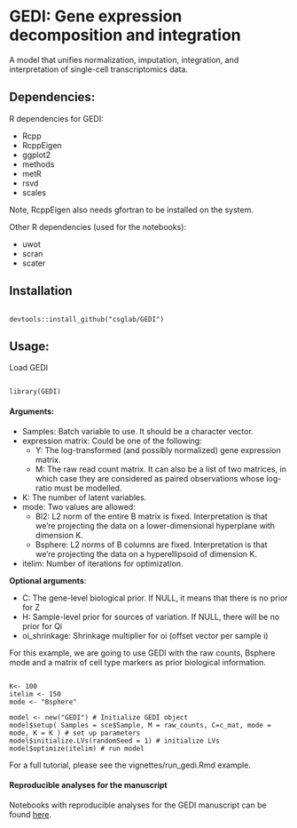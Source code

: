 # GEDI: Gene expression decomposition and integration

A model that unifies normalization, imputation, integration, and interpretation of single-cell transcriptomics data. 

## **Dependencies:** 

R dependencies for GEDI:

  * Rcpp
  * RcppEigen
  * ggplot2
  * methods
  * metR
  * rsvd
  * scales	

Note, RcppEigen also needs gfortran to be installed on the system.

Other R dependencies (used for the notebooks):

  * uwot
  * scran
  * scater
  
## Installation

```{r}

devtools::install_github("csglab/GEDI")

```


## **Usage:**

Load GEDI

```{r}

library(GEDI)

```

#### **Arguments:**

* Samples:  Batch variable to use. It should be a character vector.
* expression matrix: Could be one of the following:
	+ Y: The log-transformed (and possibly normalized) gene expression matrix.
	+ M: The raw read count matrix.  It can also be a list of two matrices, in which case they are considered as paired observations whose log-ratio must be modelled.
* K: The number of latent variables.
* mode: Two values are allowed: 
	+ Bl2: L2 norm of the entire B matrix is fixed. Interpretation is that we’re projecting the data on a lower-dimensional hyperplane with dimension K. 
	+ Bsphere: L2 norms of B columns are fixed. Interpretation is that we’re projecting the data on a hyperellipsoid of dimension K. 	
* itelim: Number of iterations for optimization.

**Optional arguments**:

* C: The gene-level biological prior. If NULL, it means that there is no prior for Z
* H: Sample-level prior for sources of variation. If NULL, there will be no prior for Qi 
* oi_shrinkage: Shrinkage multiplier for oi (offset vector per sample i)

For this example, we are going to use GEDI with the raw counts, Bsphere mode and a matrix of cell type markers as prior biological information.

```{r}

K<- 100
itelim <- 150
mode <- "Bsphere"

model <- new("GEDI") # Initialize GEDI object
model$setup( Samples = sce$Sample, M = raw_counts, C=c_mat, mode = mode, K = K ) # set up parameters
model$initialize.LVs(randomSeed = 1) # initialize LVs
model$optimize(itelim) # run model

```

For a full tutorial, please see the vignettes/run_gedi.Rmd example. 

#### Reproducible analyses for the manuscript

Notebooks with reproducible analyses for the GEDI manuscript can be found [here](https://github.com/csglab/GEDI_manuscript).
